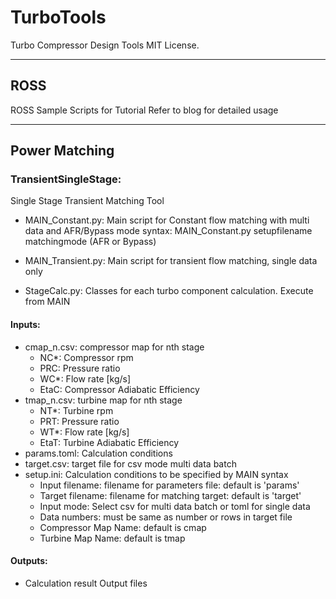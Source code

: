 # TurboTools
Turbo Compressor Design Tools
MIT License.
***

## ROSS
ROSS Sample Scripts for Tutorial
Refer to blog for detailed usage
***

## Power Matching
### TransientSingleStage: 
Single Stage Transient Matching Tool
* MAIN_Constant.py: 
Main script for Constant flow matching with multi data and AFR/Bypass mode
syntax: MAIN_Constant.py setupfilename matchingmode (AFR or Bypass)

* MAIN_Transient.py:
Main script for transient flow matching, single data only

* StageCalc.py:
Classes for each turbo component calculation. Execute from MAIN

#### Inputs: 
* cmap_n.csv: compressor map for nth stage
  * NC*: Compressor rpm
  * PRC: Pressure ratio
  * WC*: Flow rate [kg/s]
  * EtaC: Compressor Adiabatic Efficiency
* tmap_n.csv: turbine map for nth stage
  * NT*: Turbine rpm
  * PRT: Pressure ratio
  * WT*: Flow rate [kg/s]
  * EtaT: Turbine Adiabatic Efficiency
* params.toml: Calculation conditions
* target.csv: target file for csv mode multi data batch
* setup.ini: Calculation conditions to be specified by MAIN syntax
  * Input filename: filename for parameters file: default is 'params'
  * Target filename: filename for matching target: default is 'target'
  * Input mode: Select csv for multi data batch or toml for single data
  * Data numbers: must be same as number or rows in target file
  * Compressor Map Name: default is cmap
  * Turbine Map Name: default is tmap

#### Outputs:
* Calculation result Output files
